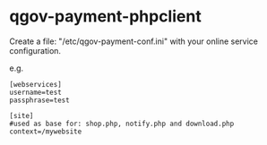qgov-payment-phpclient
======================

Create a file: "/etc/qgov-payment-conf.ini" with your online service configuration.

e.g.

	[webservices]
	username=test
	passphrase=test
	
	[site]
	#used as base for: shop.php, notify.php and download.php 
	context=/mywebsite

